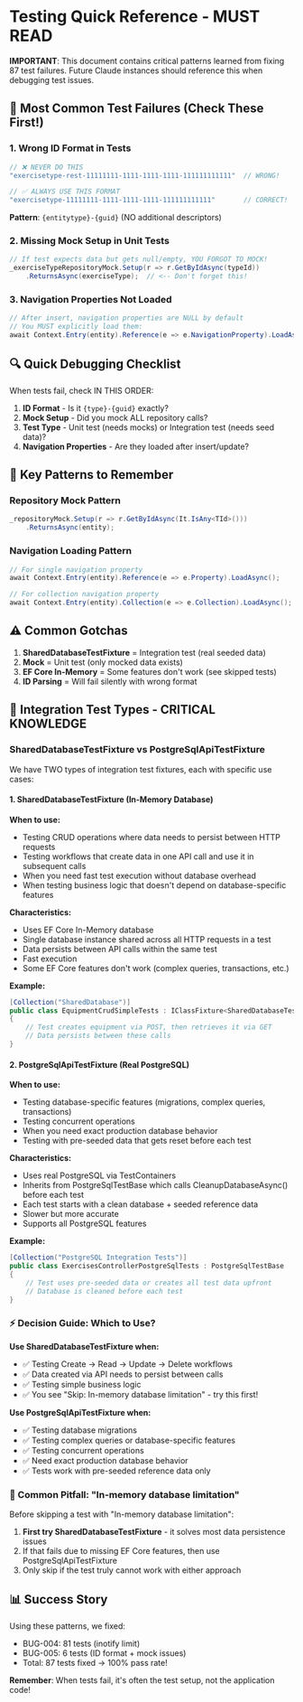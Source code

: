 # Testing Quick Reference - MUST READ

**IMPORTANT**: This document contains critical patterns learned from fixing 87 test failures. Future Claude instances should reference this when debugging test issues.

## 🚨 Most Common Test Failures (Check These First!)

### 1. Wrong ID Format in Tests
```csharp
// ❌ NEVER DO THIS
"exercisetype-rest-11111111-1111-1111-1111-111111111111"  // WRONG!

// ✅ ALWAYS USE THIS FORMAT
"exercisetype-11111111-1111-1111-1111-111111111111"       // CORRECT!
```
**Pattern**: `{entitytype}-{guid}` (NO additional descriptors)

### 2. Missing Mock Setup in Unit Tests
```csharp
// If test expects data but gets null/empty, YOU FORGOT TO MOCK!
_exerciseTypeRepositoryMock.Setup(r => r.GetByIdAsync(typeId))
    .ReturnsAsync(exerciseType);  // <-- Don't forget this!
```

### 3. Navigation Properties Not Loaded
```csharp
// After insert, navigation properties are NULL by default
// You MUST explicitly load them:
await Context.Entry(entity).Reference(e => e.NavigationProperty).LoadAsync();
```

## 🔍 Quick Debugging Checklist

When tests fail, check IN THIS ORDER:
1. **ID Format** - Is it `{type}-{guid}` exactly?
2. **Mock Setup** - Did you mock ALL repository calls?
3. **Test Type** - Unit test (needs mocks) or Integration test (needs seed data)?
4. **Navigation Properties** - Are they loaded after insert/update?

## 🎯 Key Patterns to Remember

### Repository Mock Pattern
```csharp
_repositoryMock.Setup(r => r.GetByIdAsync(It.IsAny<TId>()))
    .ReturnsAsync(entity);
```

### Navigation Loading Pattern
```csharp
// For single navigation property
await Context.Entry(entity).Reference(e => e.Property).LoadAsync();

// For collection navigation property
await Context.Entry(entity).Collection(e => e.Collection).LoadAsync();
```

## ⚠️ Common Gotchas

1. **SharedDatabaseTestFixture** = Integration test (real seeded data)
2. **Mock<IRepository>** = Unit test (only mocked data exists)
3. **EF Core In-Memory** = Some features don't work (see skipped tests)
4. **ID Parsing** = Will fail silently with wrong format

## 🔄 Integration Test Types - CRITICAL KNOWLEDGE

### SharedDatabaseTestFixture vs PostgreSqlApiTestFixture

We have TWO types of integration test fixtures, each with specific use cases:

#### 1. SharedDatabaseTestFixture (In-Memory Database)
**When to use:**
- Testing CRUD operations where data needs to persist between HTTP requests
- Testing workflows that create data in one API call and use it in subsequent calls
- When you need fast test execution without database overhead
- When testing business logic that doesn't depend on database-specific features

**Characteristics:**
- Uses EF Core In-Memory database
- Single database instance shared across all HTTP requests in a test
- Data persists between API calls within the same test
- Fast execution
- Some EF Core features don't work (complex queries, transactions, etc.)

**Example:**
```csharp
[Collection("SharedDatabase")]
public class EquipmentCrudSimpleTests : IClassFixture<SharedDatabaseTestFixture>
{
    // Test creates equipment via POST, then retrieves it via GET
    // Data persists between these calls
}
```

#### 2. PostgreSqlApiTestFixture (Real PostgreSQL)
**When to use:**
- Testing database-specific features (migrations, complex queries, transactions)
- Testing concurrent operations
- When you need exact production database behavior
- Testing with pre-seeded data that gets reset before each test

**Characteristics:**
- Uses real PostgreSQL via TestContainers
- Inherits from PostgreSqlTestBase which calls CleanupDatabaseAsync() before each test
- Each test starts with a clean database + seeded reference data
- Slower but more accurate
- Supports all PostgreSQL features

**Example:**
```csharp
[Collection("PostgreSQL Integration Tests")]
public class ExercisesControllerPostgreSqlTests : PostgreSqlTestBase
{
    // Test uses pre-seeded data or creates all test data upfront
    // Database is cleaned before each test
}
```

### ⚡ Decision Guide: Which to Use?

**Use SharedDatabaseTestFixture when:**
- ✅ Testing Create → Read → Update → Delete workflows
- ✅ Data created via API needs to persist between calls
- ✅ Testing simple business logic
- ✅ You see "Skip: In-memory database limitation" - try this first!

**Use PostgreSqlApiTestFixture when:**
- ✅ Testing database migrations
- ✅ Testing complex queries or database-specific features
- ✅ Testing concurrent operations
- ✅ Need exact production database behavior
- ✅ Tests work with pre-seeded reference data only

### 🚨 Common Pitfall: "In-memory database limitation"

Before skipping a test with "In-memory database limitation":
1. **First try SharedDatabaseTestFixture** - it solves most data persistence issues
2. If that fails due to missing EF Core features, then use PostgreSqlApiTestFixture
3. Only skip if the test truly cannot work with either approach

## 📊 Success Story
Using these patterns, we fixed:
- BUG-004: 81 tests (inotify limit)
- BUG-005: 6 tests (ID format + mock issues)
- Total: 87 tests fixed → 100% pass rate!

**Remember**: When tests fail, it's often the test setup, not the application code!